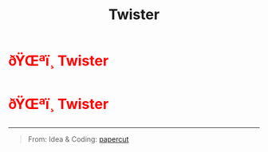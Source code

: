 ﻿---
lang: en-US
title: Twister
prev: Stealth
next: 
---
# <font color="red">ðŸŒªï¸ <b>Twister</b></font> <Badge text="Hindering" type="tip" vertical="middle"/>
# <font color="red">ðŸŒªï¸ <b>Twister</b></font> <Badge text="Hindering" type="tip" vertical="middle"/>
---

> From: Idea & Coding: [papercut](https://github.com/lars-wu)

